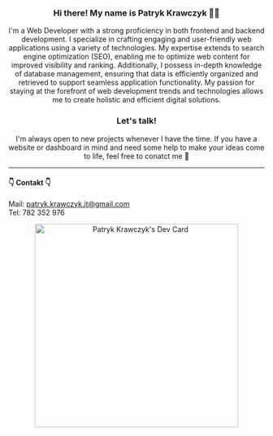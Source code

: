 ### <div align="center">Hi there! My name is Patryk Krawczyk 👋😁</div>

<div align="center">I'm a Web Developer with a strong proficiency in both frontend and backend development. I specialize in crafting engaging and user-friendly web applications using a variety of technologies. My expertise extends to search engine optimization (SEO), enabling me to optimize web content for improved visibility and ranking. Additionally, I possess in-depth knowledge of database management, ensuring that data is efficiently organized and retrieved to support seamless application functionality. My passion for staying at the forefront of web development trends and technologies allows me to create holistic and efficient digital solutions. </div>

### <div align="center"> Let's talk! </div>

<div align="center"> I'm always open to new projects whenever I have the time. If you have a website or dashboard in mind and need some help to make your ideas come to life, feel free to conatct me 🤞</div>

---

#### 👇 Contakt 👇

Mail: [patryk.krawczyk.it@gmail.com](mailto:patryk.krawczyk.it@gmail.com) <br>
Tel: 782 352 976

<div align="center"><a href="https://app.daily.dev/patryk2104"><img src="https://api.daily.dev/devcards/c3ef23cd84df4ba3b33afaae43955212.png?r=iux" width="400" alt="Patryk Krawczyk's Dev Card"/></a></div>
<!--
**Patryk0408/Patryk0408** is a ✨ _special_ ✨ repository because its `README.md` (this file) appears on your GitHub profile.

Here are some ideas to get you started:

- 🔭 I’m currently working on ...
- 🌱 I’m currently learning ...
- 👯 I’m looking to collaborate on ...
- 🤔 I’m looking for help with ...
- 💬 Ask me about ...
- 📫 How to reach me: ...
- 😄 Pronouns: ...
- ⚡ Fun fact: ...
-->
